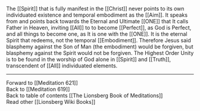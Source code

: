 The [[Spirit]] that is fully manifest in the [[Christ]] never points to its own individuated existence and temporal embodiment as the [[Aim]]. It speaks from and points back towards the Eternal and Ultimate [[ONE]] that It calls Father in Heaven, inviting [[All]] to to become [[Perfect]], as God is Perfect, and all things to become one, as It is one with the [[ONE]]. It is the eternal Spirit that redeems, not the temporal [[Embodiment]]. Therefore Jesus said blasphemy against the Son of Man (the embodiment) would be forgiven, but blasphemy against the Spirit would not be forgiven. The Highest Order Unity is to be found in the worship of God alone in [[Spirit]] and [[Truth]], transcendent of [[All]] individuated elements. 

___

Forward to [[Meditation 621]]  
Back to [[Meditation 619]]  
Back to table of contents [[The Lionsberg Book of Meditations]]  
Read other [[Lionsberg Wiki Books]] 